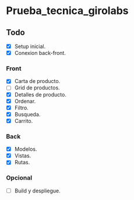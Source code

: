 # Prueba_tecnica_girolabs


## Todo

- [x] Setup inicial.
- [x] Conexion back-front.

### Front
- [x] Carta de producto.
- [ ] Grid de productos.
- [x] Detalles de producto.
- [x] Ordenar.
- [x] Filtro.
- [x] Busqueda.
- [x] Carrito.

### Back
- [x] Modelos.
- [x] Vistas.
- [x] Rutas.

### Opcional

- [ ] Build y despliegue.



